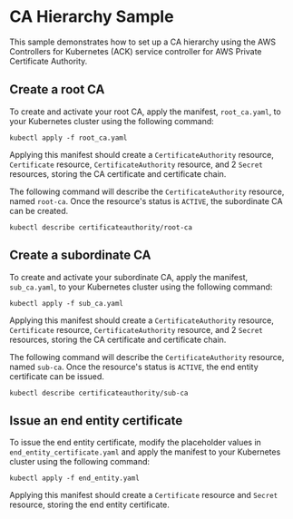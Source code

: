 # CA Hierarchy Sample

This sample demonstrates how to set up a CA hierarchy using the AWS Controllers for Kubernetes (ACK) service controller for AWS Private Certificate Authority.

## Create a root CA

To create and activate your root CA, apply the manifest, `root_ca.yaml`, to your Kubernetes cluster using the following command:

```
kubectl apply -f root_ca.yaml
```

Applying this manifest should create a `CertificateAuthority` resource, `Certificate` resource, `CertificateAuthority` resource, and 2 `Secret` resources, storing the CA certificate and certificate chain. 

The following command will describe the `CertificateAuthority` resource, named `root-ca`. Once the resource's status is `ACTIVE`, the subordinate CA can be created.
```
kubectl describe certificateauthority/root-ca
```

## Create a subordinate CA

To create and activate your subordinate CA, apply the manifest, `sub_ca.yaml`, to your Kubernetes cluster using the following command:

```
kubectl apply -f sub_ca.yaml
```

Applying this manifest should create a `CertificateAuthority` resource, `Certificate` resource, `CertificateAuthority` resource, and 2 `Secret` resources, storing the CA certificate and certificate chain.

The following command will describe the `CertificateAuthority` resource, named `sub-ca`. Once the resource's status is `ACTIVE`, the end entity certificate can be issued.
```
kubectl describe certificateauthority/sub-ca
```

## Issue an end entity certificate

To issue the end entity certificate, modify the placeholder values in `end_entity_certificate.yaml` and apply the manifest to your Kubernetes cluster using the following command:

```
kubectl apply -f end_entity.yaml
```

Applying this manifest should create a `Certificate` resource and `Secret` resource, storing the end entity certificate. 
